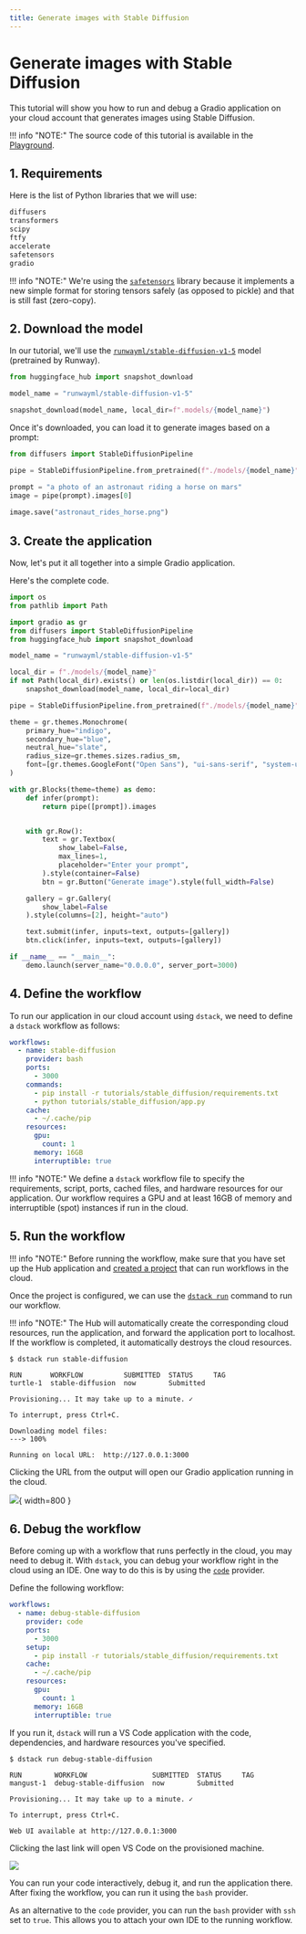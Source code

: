 ```yaml
---
title: Generate images with Stable Diffusion
---
```


# Generate images with Stable Diffusion

This tutorial will show you how to run and debug a Gradio application on your cloud account that generates images using
Stable Diffusion.

!!! info "NOTE:"
    The source code of this tutorial is available in the <a href="https://github.com/dstackai/dstack-playground#readme" target="__blank">Playground</a>.

## 1. Requirements

Here is the list of Python libraries that we will use:

<div editor-title="tutorials/stable_diffusion/requirements.txt"> 

```txt
diffusers
transformers
scipy
ftfy
accelerate
safetensors
gradio
```

</div>

!!! info "NOTE:"
    We're using the [`safetensors`](https://github.com/huggingface/safetensors) library because it implements a new simple format for storing tensors safely (as opposed
    to pickle) and that is still fast (zero-copy).

## 2. Download the model

In our tutorial, we'll use the [`runwayml/stable-diffusion-v1-5`](https://huggingface.co/runwayml/stable-diffusion-v1-5) model (pretrained by Runway).

```python
from huggingface_hub import snapshot_download

model_name = "runwayml/stable-diffusion-v1-5"

snapshot_download(model_name, local_dir=f".models/{model_name}")
```

Once it's downloaded, you can load it to generate images based on a prompt:

```python
from diffusers import StableDiffusionPipeline

pipe = StableDiffusionPipeline.from_pretrained(f"./models/{model_name}", device_map="auto", local_files_only=True)

prompt = "a photo of an astronaut riding a horse on mars"
image = pipe(prompt).images[0]  
    
image.save("astronaut_rides_horse.png")
```

## 3. Create the application

Now, let's put it all together into a simple Gradio application.

Here's the complete code.

<div editor-title="tutorials/dolly/chat.py">

```python
import os
from pathlib import Path

import gradio as gr
from diffusers import StableDiffusionPipeline
from huggingface_hub import snapshot_download

model_name = "runwayml/stable-diffusion-v1-5"

local_dir = f"./models/{model_name}"
if not Path(local_dir).exists() or len(os.listdir(local_dir)) == 0:
    snapshot_download(model_name, local_dir=local_dir)

pipe = StableDiffusionPipeline.from_pretrained(f"./models/{model_name}", device_map="auto", local_files_only=True)

theme = gr.themes.Monochrome(
    primary_hue="indigo",
    secondary_hue="blue",
    neutral_hue="slate",
    radius_size=gr.themes.sizes.radius_sm,
    font=[gr.themes.GoogleFont("Open Sans"), "ui-sans-serif", "system-ui", "sans-serif"],
)

with gr.Blocks(theme=theme) as demo:
    def infer(prompt):
        return pipe([prompt]).images


    with gr.Row():
        text = gr.Textbox(
            show_label=False,
            max_lines=1,
            placeholder="Enter your prompt",
        ).style(container=False)
        btn = gr.Button("Generate image").style(full_width=False)

    gallery = gr.Gallery(
        show_label=False
    ).style(columns=[2], height="auto")

    text.submit(infer, inputs=text, outputs=[gallery])
    btn.click(infer, inputs=text, outputs=[gallery])

if __name__ == "__main__":
    demo.launch(server_name="0.0.0.0", server_port=3000)
```

</div>

## 4. Define the workflow

To run our application in our cloud account using `dstack`, we need to define a `dstack` workflow as follows:

<div editor-title=".dstack/workflows/dolly.yaml"> 

```yaml
workflows:
  - name: stable-diffusion
    provider: bash
    ports:
      - 3000
    commands:
      - pip install -r tutorials/stable_diffusion/requirements.txt
      - python tutorials/stable_diffusion/app.py
    cache:
      - ~/.cache/pip
    resources:
      gpu:
        count: 1
      memory: 16GB
      interruptible: true
```

</div>

!!! info "NOTE:"
    We define a `dstack` workflow file to specify the requirements, script, ports, cached files, and hardware resources for
    our application. Our workflow requires a GPU and at least 16GB of memory and interruptible (spot) instances if
    run in the cloud. 

## 5. Run the workflow

!!! info "NOTE:"
    Before running the workflow, make sure that you have set up the Hub application and
    [created a project](../docs/index.md#create-a-hub-project) that can run workflows in the cloud.

Once the project is configured, we can use the [`dstack run`](../docs/reference/cli/run.md) command to
run our workflow.

!!! info "NOTE:"
    The Hub will automatically create the corresponding cloud resources, run the application, and forward the application
    port to localhost. If the workflow is completed, it automatically destroys the cloud resources.

<div class="termy">

```shell
$ dstack run stable-diffusion

RUN       WORKFLOW          SUBMITTED  STATUS     TAG
turtle-1  stable-diffusion  now        Submitted     

Provisioning... It may take up to a minute. ✓

To interrupt, press Ctrl+C.

Downloading model files: 
---> 100%

Running on local URL:  http://127.0.0.1:3000
```

</div>

Clicking the URL from the output will open our Gradio application running in the cloud. 

![](../assets/images/dstack-stable-diffusion.png){ width=800 }

## 6. Debug the workflow

Before coming up with a workflow that runs perfectly in the cloud, you may need to debug it. With `dstack`, you can debug
your workflow right in the cloud using an IDE. One way to do this is by using
the [`code`](../docs/reference/providers/code.md) provider.

Define the following workflow:

<div editor-title=".dstack/workflows/dolly.yaml"> 

```yaml
workflows:
  - name: debug-stable-diffusion
    provider: code
    ports:
      - 3000
    setup:
      - pip install -r tutorials/stable_diffusion/requirements.txt
    cache:
      - ~/.cache/pip
    resources:
      gpu:
        count: 1
      memory: 16GB
      interruptible: true
```

</div>

If you run it, `dstack` will run a VS Code application with the code, dependencies, and hardware resources
you've specified.

<div class="termy">

```shell
$ dstack run debug-stable-diffusion

RUN        WORKFLOW                SUBMITTED  STATUS     TAG
mangust-1  debug-stable-diffusion  now        Submitted     

Provisioning... It may take up to a minute. ✓

To interrupt, press Ctrl+C.

Web UI available at http://127.0.0.1:3000
```

</div>

Clicking the last link will open VS Code on the provisioned machine.

![](../assets/images/dstack-stable-diffusion-code.png)

You can run your code interactively, debug it, and run the application there.
After fixing the workflow, you can run it using the `bash` provider.

As an alternative to the `code` provider, you can run the `bash` provider with `ssh` set to `true`. This allows you to attach
your own IDE to the running workflow.
